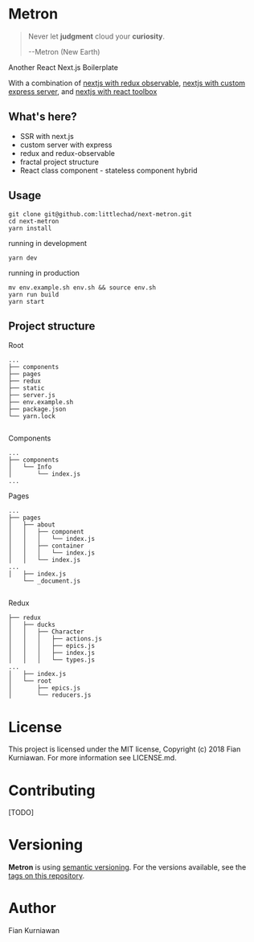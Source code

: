 # Metron

> Never let **judgment** cloud your **curiosity**.
>
> --Metron (New Earth)

Another React Next.js Boilerplate

With a combination of [nextjs with redux observable](https://github.com/zeit/next.js/tree/canary/examples/with-redux-observable), [nextjs with custom express server](https://github.com/zeit/next.js/tree/canary/examples/custom-server-express), and [nextjs with react toolbox](https://github.com/zeit/next.js/tree/canary/examples/with-react-toolbox)

## What's here?

* SSR with next.js
* custom server with express
* redux and redux-observable
* fractal project structure
* React class component - stateless component hybrid


## Usage

    git clone git@github.com:littlechad/next-metron.git
    cd next-metron
    yarn install

running in development

	yarn dev

running in production

    mv env.example.sh env.sh && source env.sh
	yarn run build
	yarn start

## Project structure

Root

    ...
    ├── components
    ├── pages
    ├── redux
    ├── static
    ├── server.js
    ├── env.example.sh
    ├── package.json
    └── yarn.lock
       
Components

    ...
    ├── components
    │   └── Info
    │       └── index.js
    ...

Pages

    ...
    ├── pages
    │   ├── about
    │   │   ├── component
    │   │   │   └── index.js
    │   │   ├── container
    │   │   │   └── index.js
    │   │   └── index.js
    ...
    │   ├── index.js
        └── _document.js
       
Redux

    ├── redux
    │   ├── ducks
    │   │   ├── Character
    │   │   │   ├── actions.js
    │   │   │   ├── epics.js
    │   │   │   ├── index.js
    │   │   │   └── types.js
    ...
    │   ├── index.js
    │   └── root
    │       ├── epics.js
    │       └── reducers.js


# License
This project is licensed under the MIT license, Copyright (c) 2018 Fian Kurniawan. For more information see LICENSE.md.

# Contributing
[TODO]

# Versioning
**Metron** is using [semantic versioning](https://semver.org/). For the versions available, see the [tags on this repository](https://github.com/littlechad/next-metron/tags).

# Author
Fian Kurniawan
